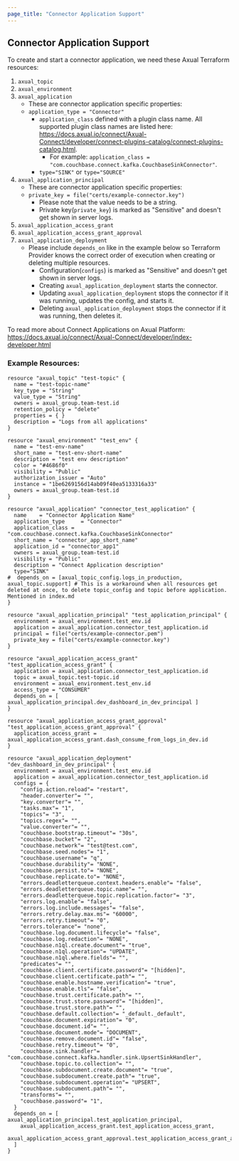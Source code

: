 ```yaml
---
page_title: "Connector Application Support"
---
```


## Connector Application Support

To create and start a connector application, we need these Axual Terraform resources:
  1. `axual_topic`
  2. `axual_environment`
  3. `axual_application` 
      - These are connector application specific properties: 
      - `application_type = "Connector"`
        - `application_class` defined with a plugin class name. All supported plugin class names are listed here: https://docs.axual.io/connect/Axual-Connect/developer/connect-plugins-catalog/connect-plugins-catalog.html.
          - For example: `application_class = "com.couchbase.connect.kafka.CouchbaseSinkConnector"`.
        - `type="SINK"` or `type="SOURCE"`
  4. `axual_application_principal` 
      - These are connector application specific properties:
      - `private_key = file("certs/example-connector.key")`
          - Please note that the value needs to be a string.
          - Private key(`private_key`) is marked as "Sensitive" and doesn't get shown in server logs.
  5. `axual_application_access_grant`
  6. `axual_application_access_grant_approval`
  7. `axual_application_deployment`
     - Please include `depends_on` like in the example below so Terraform Provider knows the correct order of execution when creating or deleting multiple resources.
       - Configuration(`configs`) is marked as "Sensitive" and doesn't get shown in server logs.
       - Creating `axual_application_deployment` starts the connector.
       - Updating `axual_application_deployment` stops the connector if it was running, updates the config, and starts it.
       - Deleting `axual_application_deployment` stops the connector if it was running, then deletes it.

To read more about Connect Applications on Axual Platform: https://docs.axual.io/connect/Axual-Connect/developer/index-developer.html

### Example Resources:
```shell
resource "axual_topic" "test-topic" {
  name = "test-topic-name"
  key_type = "String"
  value_type = "String"
  owners = axual_group.team-test.id
  retention_policy = "delete"
  properties = { }
  description = "Logs from all applications"
}

resource "axual_environment" "test_env" {
  name = "test-env-name"
  short_name = "test-env-short-name"
  description = "test env description"
  color = "#4686f0"
  visibility = "Public"
  authorization_issuer = "Auto"
  instance = "1be6269156d14ab09f40ea5133316a33"
  owners = axual_group.team-test.id
}

resource "axual_application" "connector_test_application" {
  name    = "Connector Application Name"
  application_type     = "Connector"
  application_class = "com.couchbase.connect.kafka.CouchbaseSinkConnector"
  short_name = "connector_app_short_name"
  application_id = "connector_app1"
  owners = axual_group.team-test.id
  visibility = "Public"
  description = "Connect Application description"
  type="SINK"
#  depends_on = [axual_topic_config.logs_in_production, axual_topic.support] # This is a workaround when all resources get deleted at once, to delete topic_config and topic before application. Mentioned in index.md
}

resource "axual_application_principal" "test_application_principal" {
  environment = axual_environment.test_env.id
  application = axual_application.connector_test_application.id
  principal = file("certs/example-connector.pem")
  private_key = file("certs/example-connector.key")
}

resource "axual_application_access_grant" "test_application_access_grant" {
  application = axual_application.connector_test_application.id
  topic = axual_topic.test-topic.id
  environment = axual_environment.test_env.id
  access_type = "CONSUMER"
  depends_on = [ axual_application_principal.dev_dashboard_in_dev_principal ]
}

resource "axual_application_access_grant_approval" "test_application_access_grant_approval" {
  application_access_grant = axual_application_access_grant.dash_consume_from_logs_in_dev.id
}

resource "axual_application_deployment" "dev_dashboard_in_dev_principal" {
  environment = axual_environment.test_env.id
  application = axual_application.connector_test_application.id
  configs = {
    "config.action.reload"= "restart",
    "header.converter"= "",
    "key.converter"= "",
    "tasks.max"= "1",
    "topics"= "3",
    "topics.regex"= "",
    "value.converter"= "",
    "couchbase.bootstrap.timeout"= "30s",
    "couchbase.bucket"= "2",
    "couchbase.network"= "test@test.com",
    "couchbase.seed.nodes"= "1",
    "couchbase.username"= "q",
    "couchbase.durability"= "NONE",
    "couchbase.persist.to"= "NONE",
    "couchbase.replicate.to"= "NONE",
    "errors.deadletterqueue.context.headers.enable"= "false",
    "errors.deadletterqueue.topic.name"= "",
    "errors.deadletterqueue.topic.replication.factor"= "3",
    "errors.log.enable"= "false",
    "errors.log.include.messages"= "false",
    "errors.retry.delay.max.ms"= "60000",
    "errors.retry.timeout"= "0",
    "errors.tolerance"= "none",
    "couchbase.log.document.lifecycle"= "false",
    "couchbase.log.redaction"= "NONE",
    "couchbase.n1ql.create.document"= "true",
    "couchbase.n1ql.operation"= "UPDATE",
    "couchbase.n1ql.where.fields"= "",
    "predicates"= "",
    "couchbase.client.certificate.password"= "[hidden]",
    "couchbase.client.certificate.path"= "",
    "couchbase.enable.hostname.verification"= "true",
    "couchbase.enable.tls"= "false",
    "couchbase.trust.certificate.path"= "",
    "couchbase.trust.store.password"= "[hidden]",
    "couchbase.trust.store.path"= "",
    "couchbase.default.collection"= "_default._default",
    "couchbase.document.expiration"= "0",
    "couchbase.document.id"= "",
    "couchbase.document.mode"= "DOCUMENT",
    "couchbase.remove.document.id"= "false",
    "couchbase.retry.timeout"= "0",
    "couchbase.sink.handler"= "com.couchbase.connect.kafka.handler.sink.UpsertSinkHandler",
    "couchbase.topic.to.collection"= "",
    "couchbase.subdocument.create.document"= "true",
    "couchbase.subdocument.create.path"= "true",
    "couchbase.subdocument.operation"= "UPSERT",
    "couchbase.subdocument.path"= "",
    "transforms"= "",
    "couchbase.password"= "1",
  }
  depends_on = [ axual_application_principal.test_application_principal,
    axual_application_access_grant.test_application_access_grant,
    axual_application_access_grant_approval.test_application_access_grant_approval
  ]
}
```